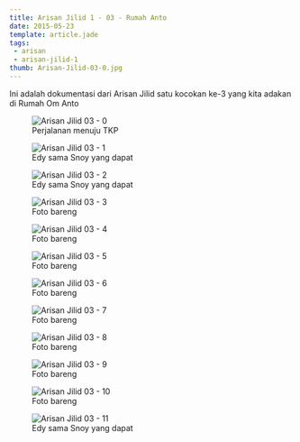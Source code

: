 ```yaml
---
title: Arisan Jilid 1 - 03 - Rumah Anto
date: 2015-05-23
template: article.jade
tags:
 - arisan
 - arisan-jilid-1
thumb: Arisan-Jilid-03-0.jpg
---
```


Ini adalah dokumentasi dari Arisan Jilid satu kocokan ke-3 yang kita adakan di Rumah Om Anto

<figure>
  <img class="lazy content-img" src="/story/assets/img/placeholder.png" data-src="/story/assets/img/Arisan-Jilid-03-0.jpg" alt="Arisan Jilid 03 - 0" />
  <figcaption>Perjalanan menuju TKP</figcaption>
</figure>

<figure>
  <img class="lazy content-img" src="/story/assets/img/placeholder.png" data-src="/story/assets/img/Arisan-Jilid-03-1.jpg" alt="Arisan Jilid 03 - 1" />
  <figcaption>Edy sama Snoy yang dapat</figcaption>
</figure>


<figure>
  <img class="lazy content-img" src="/story/assets/img/placeholder.png" data-src="/story/assets/img/Arisan-Jilid-03-2.jpg" alt="Arisan Jilid 03 - 2" />
  <figcaption>Edy sama Snoy yang dapat</figcaption>
</figure>

<figure>
  <img class="lazy content-img" src="/story/assets/img/placeholder.png" data-src="/story/assets/img/Arisan-Jilid-03-3.jpg" alt="Arisan Jilid 03 - 3" />
  <figcaption>Foto bareng</figcaption>
</figure>

<figure>
  <img class="lazy content-img" src="/story/assets/img/placeholder.png" data-src="/story/assets/img/Arisan-Jilid-03-4.jpg" alt="Arisan Jilid 03 - 4" />
  <figcaption>Foto bareng</figcaption>
</figure>

<figure>
  <img class="lazy content-img" src="/story/assets/img/placeholder.png" data-src="/story/assets/img/Arisan-Jilid-03-5.jpg" alt="Arisan Jilid 03 - 5" />
  <figcaption>Foto bareng</figcaption>
</figure>

<figure>
  <img class="lazy content-img" src="/story/assets/img/placeholder.png" data-src="/story/assets/img/Arisan-Jilid-03-6.jpg" alt="Arisan Jilid 03 - 6" />
  <figcaption>Foto bareng</figcaption>
</figure>

<figure>
  <img class="lazy content-img" src="/story/assets/img/placeholder.png" data-src="/story/assets/img/Arisan-Jilid-03-7.jpg" alt="Arisan Jilid 03 - 7" />
  <figcaption>Foto bareng</figcaption>
</figure>

<figure>
  <img class="lazy content-img" src="/story/assets/img/placeholder.png" data-src="/story/assets/img/Arisan-Jilid-03-8.jpg" alt="Arisan Jilid 03 - 8" />
  <figcaption>Foto bareng</figcaption>
</figure>

<figure>
  <img class="lazy content-img" src="/story/assets/img/placeholder.png" data-src="/story/assets/img/Arisan-Jilid-03-9.jpg" alt="Arisan Jilid 03 - 9" />
  <figcaption>Foto bareng</figcaption>
</figure>

<figure>
  <img class="lazy content-img" src="/story/assets/img/placeholder.png" data-src="/story/assets/img/Arisan-Jilid-03-10.jpg" alt="Arisan Jilid 03 - 10" />
  <figcaption>Foto bareng</figcaption>
</figure>

<figure>
  <img class="lazy content-img" src="/story/assets/img/placeholder.png" data-src="/story/assets/img/Arisan-Jilid-03-11.jpg" alt="Arisan Jilid 03 - 11" />
  <figcaption>Edy sama Snoy yang dapat</figcaption>
</figure>